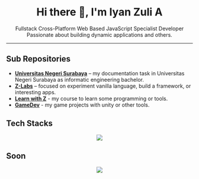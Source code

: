<h1 align="center">Hi there 👋, I'm Iyan Zuli A</h1>

<p align="center">
  Fullstack Cross-Platform Web Based JavaScript Specialist Developer<br />
  Passionate about building dynamic applications and others.
</p>

---

## Sub Repositories

- [**Universitas Negeri Surabaya**](https://github.com/UniversitasNegeriSurabaya-Iyan165) – my documentation task in Universitas Negeri Surabaya as informatic engineering bachelor.
- [**Z-Labs**](https://github.com/Z-labs-01) – focused on experiment vanilla language, build a framework, or interesting apps.
- [**Learn with Z**](https://github.com/learn-with-z) - my course to learn some programming or tools.
- [**GameDev**](https://github.com/gamedev-with-z) - my game projects with unity or other tools.

## Tech Stacks
<p align="center">
  <a href="https://skillicons.dev">
    <img
      src="https://skillicons.dev/icons?i=html,css,javascript,nodejs,npm,yarn,pnpm,typescript,react,next,astro,tailwind,bootstrap,sass,express,adonis,nestjs,mysql,sqlite,postgresql,prisma,mongodb,redis,graphql,vite,webpack,rust,tauri,cpp,cmake,mint,docker,git,github,postman,netlify"
    />
  </a>
</p>

## Soon
<p align="center">
  <a href="https://skillicons.dev">
    <img
      src="https://skillicons.dev/icons?i=remix,angular,alpinejs,htmx,cs,dotnet,firebase,jest,kali"
    />
  </a>
</p>
